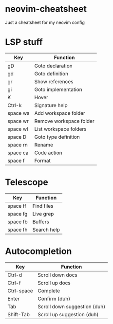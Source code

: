 # neovim-cheatsheet
Just a cheatsheet for my neovim config
# LSP stuff

| Key      | Function |
| ----------- | ----------- |
| gD       | Goto declaration       |
| gd   | Goto definition        |
| gr | Show references |
| gi | Goto implementation |
| K | Hover |
| Ctrl-k | Signature help |
| space wa | Add workspace folder |
| space wr | Remove workspace folder |
| space wl | List workspace folders |
| space D | Goto type definition |
| space rn | Rename |
| space ca | Code action |
| space f | Format |

# Telescope
| Key      | Function |
| ----------- | ----------- |
| space ff | Find files |
| space fg | Live grep |
| space fb | Buffers |
| space fh | Search help |

# Autocompletion
| Key      | Function |
| ----------- | ----------- |
| Ctrl-d | Scroll down docs |
| Ctrl-f | Scroll up docs |
| Ctrl-space | Complete |
| Enter | Confirm (duh) |
| Tab | Scroll down suggestion (duh) |
| Shift-Tab | Scroll up suggestion (duh) |
